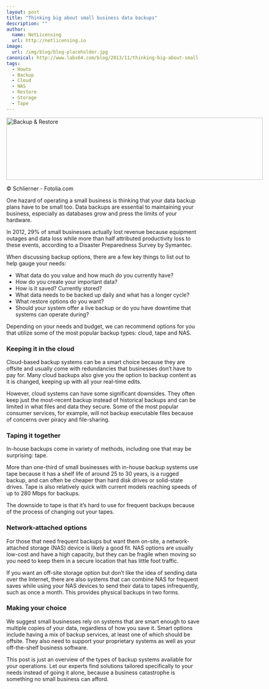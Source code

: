 ```yaml
---
layout: post
title: "Thinking big about small business data backups"
description: ""
author:
  name: NetLicensing
  url: http://netlicensing.io
image:
  url: /img/blog/blog-placeholder.jpg
canonical: http://www.labs64.com/blog/2013/11/thinking-big-about-small-business-data-backups/
tags:
  - Howto
  - Backup
  - Cloud
  - NAS
  - Restore
  - Storage
  - Tape
---
```

<div id="attachment_4403" class="wp-caption credit-tracker-caption aligncenter" itemscope itemtype="http://schema.org/ImageObject" style="width: 669px">
  <img itemprop="contentUrl" class=" wp-image-4403 " title="Backup & Restore" alt="Backup & Restore" src="/content/uploads/2013/05/Fotolia_43041942_XS_s.jpg" width="669" height="162" />

  <p class="wp-caption-text" itemprop="copyrightHolder">
    &copy; Schlierner - Fotolia.com
  </p>

  <meta itemprop="name" content="Backup &#038; Restore" />

  <meta itemprop="caption" content="© Schlierner &#8211; Fotolia.com" />

  <meta itemprop="author" content="Schlierner" />

  <meta itemprop="publisher" content="Fotolia" />
</div>

One hazard of operating a small business is thinking that your data backup plans have to be small too. Data backups are essential to maintaining your business, especially as databases grow and press the limits of your hardware.

In 2012, 29% of small businesses actually lost revenue because equipment outages and data loss while more than half attributed productivity loss to these events, according to a Disaster Preparedness Survey by Symantec.

When discussing backup options, there are a few key things to list out to help gauge your needs:

  * What data do you value and how much do you currently have?
  * How do you create your important data?
  * How is it saved? Currently stored?
  * What data needs to be backed up daily and what has a longer cycle?
  * What restore options do you want?
  * Should your system offer a live backup or do you have downtime that systems can operate during?

Depending on your needs and budget, we can recommend options for you that utilize some of the most popular backup types: cloud, tape and NAS.

### Keeping it in the cloud

Cloud-based backup systems can be a smart choice because they are offsite and usually come with redundancies that businesses don’t have to pay for. Many cloud backups also give you the option to backup content as it is changed, keeping up with all your real-time edits.

However, cloud systems can have some significant downsides. They often keep just the most-recent backup instead of historical backups and can be limited in what files and data they secure. Some of the most popular consumer services, for example, will not backup executable files because of concerns over piracy and file-sharing.

### Taping it together

In-house backups come in variety of methods, including one that may be surprising: tape.

More than one-third of small businesses with in-house backup systems use tape because it has a shelf life of around 25 to 30 years, is a rugged backup, and can often be cheaper than hard disk drives or solid-state drives. Tape is also relatively quick with current models reaching speeds of up to 280 Mbps for backups.

The downside to tape is that it’s hard to use for frequent backups because of the process of changing out your tapes.

### Network-attached options

For those that need frequent backups but want them on-site, a network-attached storage (NAS) device is likely a good fit. NAS options are usually low-cost and have a high capacity, but they can be fragile when moving so you need to keep them in a secure location that has little foot traffic.

If you want an off-site storage option but don’t like the idea of sending data over the Internet, there are also systems that can combine NAS for frequent saves while using your NAS devices to send their data to tapes infrequently, such as once a month. This provides physical backups in two forms.

### Making your choice

We suggest small businesses rely on systems that are smart enough to save multiple copies of your data, regardless of how you save it. Smart options include having a mix of backup services, at least one of which should be offsite. They also need to support your proprietary systems as well as your off-the-shelf business software.

This post is just an overview of the types of backup systems available for your operations. Let our experts find solutions tailored specifically to your needs instead of going it alone, because a business catastrophe is something no small business can afford.
